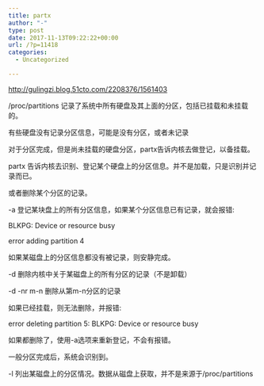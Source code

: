 ```yaml
---
title: partx
author: "-"
type: post
date: 2017-11-13T09:22:22+00:00
url: /?p=11418
categories:
  - Uncategorized

---
```

http://gulingzi.blog.51cto.com/2208376/1561403

/proc/partitions 记录了系统中所有硬盘及其上面的分区，包括已挂载和未挂载的。
  
有些硬盘没有记录分区信息，可能是没有分区，或者未记录

对于分区完成，但是尚未挂载的硬盘分区，partx告诉内核去做登记，以备挂载。
  
partx 告诉内核去识别、登记某个硬盘上的分区信息。并不是加载，只是识别并记录而已。
      
或者删除某个分区的记录。

-a 登记某块盘上的所有分区信息，如果某个分区信息已有记录，就会报错: 
    
BLKPG: Device or resource busy
    
error adding partition 4

如果某磁盘上的分区信息都没有被记录，则安静完成。

-d 删除内核中关于某磁盘上的所有分区的记录（不是卸载）
  
-d -nr m-n 删除从第m-n分区的记录

如果已经挂载，则无法删除，并报错: 
  
error deleting partition 5: BLKPG: Device or resource busy

如果都删除了，使用-a选项来重新登记，不会有报错。

一般分区完成后，系统会识别到。

-l 列出某磁盘上的分区情况。数据从磁盘上获取，并不是来源于/proc/partitions